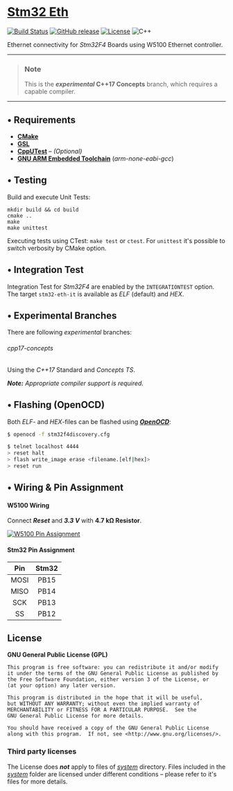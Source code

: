 # [Stm32 Eth](https://github.com/offa/stm32-eth)

[![Build Status](https://travis-ci.org/offa/stm32-eth.svg?branch=master)](https://travis-ci.org/offa/stm32-eth)
[![GitHub release](https://img.shields.io/github/release/offa/stm32-eth.svg)](https://github.com/offa/stm32-eth/releases)
[![License](https://img.shields.io/badge/license-GPLv3-yellow.svg)](LICENSE)
![C++](https://img.shields.io/badge/c++-17-green.svg)

Ethernet connectivity for *Stm32F4* Boards using W5100 Ethernet controller.

---------------------------
> ### Note
>
> This is the ***experimental* C++17 Concepts** branch, which requires a capable compiler.

---------------------------

## • Requirements

 - [**CMake**](http://www.cmake.org/)
 - [**GSL**](https://github.com/microsoft/gsl)
 - [**CppUTest**](https://github.com/cpputest/cpputest) – *(Optional)*
 - [**GNU ARM Embedded Toolchain**](https://developer.arm.com/open-source/gnu-toolchain/gnu-rm) (*arm-none-eabi-gcc*)
 

## • Testing

Build and execute Unit Tests:

```
mkdir build && cd build
cmake ..
make
make unittest
```

Executing tests using CTest: `make test` or `ctest`. For `unittest` it's possible to switch verbosity by CMake option.


## • Integration Test

Integration Test for *Stm32F4* are enabled by the `INTEGRATIONTEST` option. The target `stm32-eth-it` is available as *ELF* (default) and *HEX*.



## • Experimental Branches

There are following *experimental* branches:

###### cpp17-concepts

Using the *C++17* Standard and *Concepts TS*.

_**Note:** Appropriate compiler support is required._


## • Flashing (OpenOCD)

Both *ELF*- and *HEX*-files can be flashed using [***OpenOCD***](http://openocd.org/):

```sh
$ openocd -f stm32f4discovery.cfg
```

```sh
$ telnet localhost 4444
> reset halt
> flash write_image erase <filename.[elf|hex]>
> reset run
```

## • Wiring & Pin Assignment

#### W5100 Wiring

Connect ***Reset*** and ***3.3 V*** with **4.7 kΩ Resistor**.

[![W5100 Pin Assignment](doc/W5100-Pin-Assignment-Scaled.png?raw=true)](doc/W5100-Pin-Assignment.png?raw=true)

#### Stm32 Pin Assignment

| Pin  | Stm32 |
|:----:|:-----:|
| MOSI | PB15  |
| MISO | PB14  |
| SCK  | PB13  |
| SS   | PB12  |



## License

**GNU General Public License (GPL)**

    This program is free software: you can redistribute it and/or modify
    it under the terms of the GNU General Public License as published by
    the Free Software Foundation, either version 3 of the License, or
    (at your option) any later version.

    This program is distributed in the hope that it will be useful,
    but WITHOUT ANY WARRANTY; without even the implied warranty of
    MERCHANTABILITY or FITNESS FOR A PARTICULAR PURPOSE.  See the
    GNU General Public License for more details.

    You should have received a copy of the GNU General Public License
    along with this program.  If not, see <http://www.gnu.org/licenses/>.


### Third party licenses

The License does ***not*** apply to files of [*system*](system/) directory. Files included in the [*system*](system/) folder are licensed under different conditions – please refer to it's files for more details.

